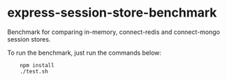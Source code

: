 express-session-store-benchmark
===============================

Benchmark for comparing in-memory, connect-redis and connect-mongo session stores.

To run the benchmark, just run the commands below:
```
	npm install
	./test.sh 
```

